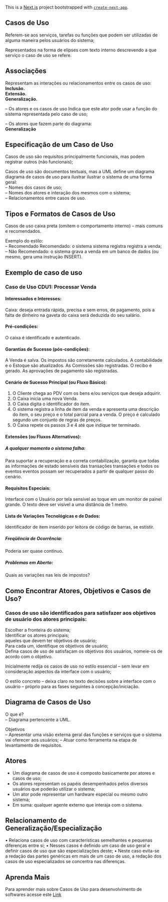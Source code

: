 This is a [Next.js](https://nextjs.org/) project bootstrapped with [`create-next-app`](https://github.com/vercel/next.js/tree/canary/packages/create-next-app).

## **Casos de Uso**

Referem-se aos serviços, tarefas ou funções que podem ser utilizadas de alguma maneira pelos usuários do sistema;

Representados na forma de elipses com texto interno descrevendo a que serviço o caso de uso se refere.

## **Associações**

Representam as interações ou relacionamentos entre os casos de uso:  
    **Inclusão.**  
    **Extensão.**  
    **Generalização.**   

– Os atores e os casos de uso Indica que este ator pode usar a função do sistema representada pelo caso de uso;

– Os atores que fazem parte do diagrama:  
    **Generalização**

## **Especificação de um Caso de Uso**

Casos de uso são requisitos principalmente funcionais, mas podem registrar outros (não funcionais);

Casos de uso são documentos textuais, mas a UML define um diagrama diagrama de casos de uso para ilustrar ilustrar o sistema de uma forma geral:  
– Nomes dos casos de uso;  
– Nomes dos atores e interação dos mesmos com o sistema;  
– Relacionamentos entre casos de uso.

## **Tipos e Formatos de Casos de Uso**

Casos de uso caixa preta (omitem o comportamento interno) – mais comuns e recomendados.

Exemplo do estilo:  
– Recomendado Recomendado: o sistema sistema registra registra a venda;  
– Não Recomendado: o sistema grava a venda em um banco de dados (ou mesmo, gera uma instrução INSERT).

## **Exemplo de caso de uso**

### Caso de Uso CDU1: Processar Venda

#### Interessados e Interesses:
Caixa: deseja entrada rápida, precisa e sem erros, de pagamento, pois a falta de dinheiro na gaveta do caixa será deduzida do seu salário.

#### Pré-condições:
O caixa é identificado e autenticado.

#### Garantias de Sucesso (pós-condições):   
A Venda é salva. Os impostos são corretamente calculados. A contabilidade e o Estoque são atualizados. As Comissões são registradas. O recibo é gerado. As aprovações de pagamento são registradas.

#### Cenário de Sucesso Principal (ou Fluxo Básico):

1. O Cliente chega ao PDV com os bens e/ou serviços que deseja adquirir.
2. O Caixa inicia uma nova Venda.
3. O Caixa digita o identificador do item.
4. O sistema registra a linha de item da venda e apresenta uma descrição do item, o seu preço e o total parcial para a venda. O preço é calculado segundo um conjunto de regras de preços.
5. O Caixa repete os passos 3 e 4 até que indique ter terminado.

#### Extensões (ou Fluxos Alternativos):   
##### A qualquer momento o sistema falha:   
Para suportar a recuperação e a correta contabilização, garanta que todas as informações de estado sensíveis das transações transações e todos os eventos eventos possam ser recuperados a partir de qualquer passo do cenário.

#### Requisitos Especiais:   
Interface com o Usuário por tela sensível ao toque em um monitor de painel grande. O texto deve ser visível a uma distância de 1 metro.

#### Lista de Variações Tecnológicas e de Dados:   
Identificador de item inserido por leitora de código de barras, se estistir.

##### Freqüência de Ocorrência:  
Poderia ser quase contínuo.  
##### Problemas em Aberto:  
Quais as variações nas leis de impostos?

## **Como Encontrar Atores, Objetivos e Casos de Uso?**

### Casos de uso são identificados para satisfazer aos objetivos de usuário dos atores principais:
Escolher a fronteira do sistema;  
Identificar os atores principais;  
aqueles que devem ter objetivos de usuário;  
Para cada um, identifique os objetivos de usuário;  
Defina casos de uso de satisfaçam os objetivos dos usuários, nomeie-os de acordo com o objetivo.

Inicialmente redija os casos de uso no estilo essencial – sem levar em consideração aspectos da interface com o usuário;

O estilo concreto – deixa claro no texto decisões sobre a interface com o usuário – próprio para as fases seguintes à concepção/iniciação.

## **Diagrama de Casos de Uso**

O que é?  
– Diagrama pertencente a UML.

Objetivos  
– Apresentar uma visão externa geral das funções e serviços que o sistema vai oferecer aos usuários;
– Atuar como ferramenta na etapa de levantamento de requisitos.

## **Atores**

- Um diagrama de casos de uso é composto basicamente por atores e casos de uso;
- Os atores representam os papéis desempenhados pelos diversos usuários que poderão utilizar o sistema;
- Um ator pode representar um hardware especial ou mesmo outro sistema;
- Em suma: qualquer agente externo que interaja com o sistema.

## **Relacionamento de Generalização/Especialização**

• Relaciona casos de uso com características semelhantes e pequenas diferenças entre si;
• Nesses casos é definido um caso de uso geral e definir casos de uso que são especializações deste;
• Neste caso evita-se a redação das partes genéricas em mais de um caso de uso, a redação dos casos de uso especializados se concentra nas diferenças.


## **Aprenda Mais**

Para aprender mais sobre Casos de Uso para desenvolvimento de softwares acesse este [Link](https://www.dca.ufrn.br/~anderson/FTP/dca0120/P2_Aula3.pdf)
